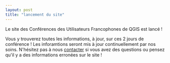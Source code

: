 ```yaml
---
layout: post
title: "lancement du site"
---
```


Le site des Conférences des Utilisateurs Francophones de QGIS est lancé !

Vous y trouverez toutes les informations, à jour, sur ces 2 jours de conférence ! Les inforamtions seront mis à jour continuellement par nos soins. N'hésitez pas à nous [contacter](contact) si vous avez des questions ou pensez qu'il y a des informations erronées sur le site !
